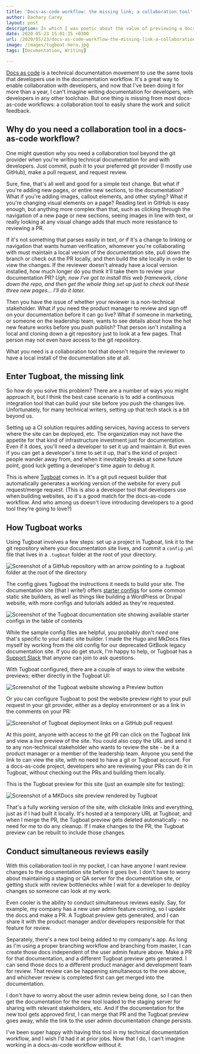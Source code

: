 ```yaml
---
title: 'Docs-as-code workflow: the missing link; a collaboration tool'
author: Dachary Carey
layout: post
description: In which I wax poetic about the value of previewing a docs-as-code site.
date: 2020-05-23 15:01:35 +0300
url: /2020/05/23/docs-as-code-workflow-the-missing-link-a-collaboration-tool/
image: /images/tugboat-hero.jpg
tags: [Documentation, Writing]

---
```

[Docs as code][1] is a technical documentation movement to use the same tools that developers use in the documentation workflow. It's a great way to enable collaboration with developers, and now that I've been doing it for more than a year, I can't imagine writing documentation for developers, with developers in any other toolchain. But one thing is missing from most docs-as-code workflows: a collaboration tool to easily share the work and solicit feedback.

## Why do you need a collaboration tool in a docs-as-code workflow?

One might question why you need a collaboration tool beyond the git provider when you're writing technical documentation for and with developers. Just commit, push it to your preferred git provider (I mostly use GitHub), make a pull request, and request review.

Sure, fine, that's all well and good for a simple text change. But what if you're adding new pages, or entire new sections, to the documentation? What if you're adding images, callout elements, and other styling? What if you're changing visual elements on a page? Reading text in GitHub is easy enough, but anything more complex than that, such as clicking through the navigation of a new page or new sections, seeing images in line with text, or really looking at any visual change adds that much more resistance to reviewing a PR.

If it's not something that parses easily in text, or if it's a change to linking or navigation that wants human verification, whomever you're collaborating with must maintain a local version of the documentation site, pull down the branch or check out the PR locally, and then build the site locally in order to view the changes. If the reviewer doesn't already have a local version installed, how much longer do you think it'll take them to review your documentation PR? _Ugh, now I've got to install this web framework, clone down the repo, and then get the whole thing set up just to check out these three new pages... I'll do it later._

Then you have the issue of whether your reviewer is a non-technical stakeholder. What if you need the product manager to review and sign off on your documentation before it can go live? What if someone in marketing, or someone on the leadership team, wants to see details about how the hot new feature works before you push publish? That person isn't installing a local and cloning down a git repository just to look at a few pages. That person may not even have access to the git repository.

What you need is a collaboration tool that doesn't require the reviewer to have a local install of the documentation site at all.

## Enter Tugboat, the missing link

So how do you solve this problem? There are a number of ways you might approach it, but I think the best case scenario is to add a continuous integration tool that can build your site before you push the changes live. Unfortunately, for many technical writers, setting up that tech stack is a bit beyond us. 

Setting up a CI solution requires adding services, having access to servers where the site can be deployed, etc. The organization may not have the appetite for that kind of infrastructure investment just for documentation. Even if it does, you'll need a developer to set it up and maintain it. But even if you can get a developer's time to set it up, that's the kind of project people wander away from, and when it inevitably breaks at some future point, good luck getting a developer's time again to debug it.

This is where [Tugboat][2] comes in. It's a git pull request builder that automatically generates a working version of the website for every pull request/merge request. (This is also a developer tool that developers use when building websites, so it's a good match for the docs-as-code workflow. And who among us doesn't love introducing developers to a good tool they're going to love?)

## How Tugboat works

Using Tugboat involves a few steps: set up a project in Tugboat, link it to the git repository where your documentation site lives, and commit a `config.yml` file that lives in a `.tugboat` folder at the root of your directory.

![Screenshot of a GitHub repository with an arrow pointing to a .tugboat folder at the root of the directory](/images/add-tugboat-config-to-root-1200x549.png)

The config gives Tugboat the instructions it needs to build your site. The documentation site (that I write!) offers [starter configs][3] for some common static site builders, as well as things like building a WordPress or Drupal website, with more configs and tutorials added as they're requested.

![Screenshot of the Tugboat documentation site showing available starter configs in the table of contents](/images/tugboat-starter-configs-1200x648.png)

While the sample config files are helpful, you probably don't _need_ one that's specific to your static site builder. I made the Hugo and MkDocs files myself by working from the old config for our deprecated GitBook legacy documentation site. If you do get stuck, I'm happy to help, or Tugboat has a [Support Slack][4] that anyone can join to ask questions.

With Tugboat configured, there are a couple of ways to view the website previews; either directly in the Tugboat UI:

![Screenshot of the Tugboat website showing a Preview button](/images/preview-in-tugboat-ui-1200x476.png)

Or you can configure Tugboat to post the website preview right to your pull request in your git provider, either as a deploy environment or as a link in the comments on your PR:

![Screenshot of Tugboat deployment links on a GitHub pull request](/images/view-deployments-in-github-1200x822.png)

At this point, anyone with access to the git PR can click on the Tugboat link and view a live preview of the site. You could also copy the URL and send it to any non-technical stakeholder who wants to review the site - be it a product manager or a member of the leadership team. Anyone you send the link to can view the site, with no need to have a git or Tugboat account. For a docs-as-code project, developers who are reviewing your PRs can do it in Tugboat, without checking out the PRs and building them locally. 

This is the Tugboat preview for this site (just an example site for testing):

![Screenshot of a MKDocs site preview rendered by Tugboat](/images/tugboat-preview-for-mkdocs-site-1200x731.png)

That's a fully working version of the site, with clickable links and everything, just as if I had built it locally. It's hosted at a temporary URL at Tugboat, and when I merge the PR, the Tugboat preview gets deleted automatically - no need for me to do any cleanup. If I make changes to the PR, the Tugboat preview can be rebuilt to include those changes.

## Conduct simultaneous reviews easily

With this collaboration tool in my pocket, I can have anyone I want review changes to the documentation site before it goes live. I don't have to worry about maintaining a staging or QA server for the documentation site, or getting stuck with review bottlenecks while I wait for a developer to deploy changes so someone can look at my work.

Even cooler is the ability to conduct simultaneous reviews easily. Say, for example, my company has a new user admin feature coming, so I update the docs and make a PR. A Tugboat preview gets generated, and I can share it with the product manager and/or developers responsible for that feature for review.

Separately, there's a new tool being added to my company's app. As long as I'm using a proper branching workflow and branching from master, I can create those docs independent of the user admin feature above. Make a PR for that documentation, and a different Tugboat preview gets generated. I can send those docs to a different product manager and development team for review. That review can be happening simultaneous to the one above, and whichever review is completed first can get merged into the documentation. 

I don't have to worry about the user admin review being done, so I can then get the documentation for the new tool loaded to the staging server for sharing with relevant stakeholders, etc. And if the documentation for the new tool gets approved first, I can merge that PR and the Tugboat preview goes away, while the link to the user admin documentation change persists.

I've been super happy with having this tool in my technical documentation workflow, and I wish I'd had it at prior jobs. Now that I do, I can't imagine working in a docs-as-code workflow without it.

 [1]: https://www.writethedocs.org/guide/docs-as-code/
 [2]: https://www.tugboat.qa/
 [3]: https://docs.tugboat.qa/starter-configs/
 [4]: https://www.tugboat.qa/support/
